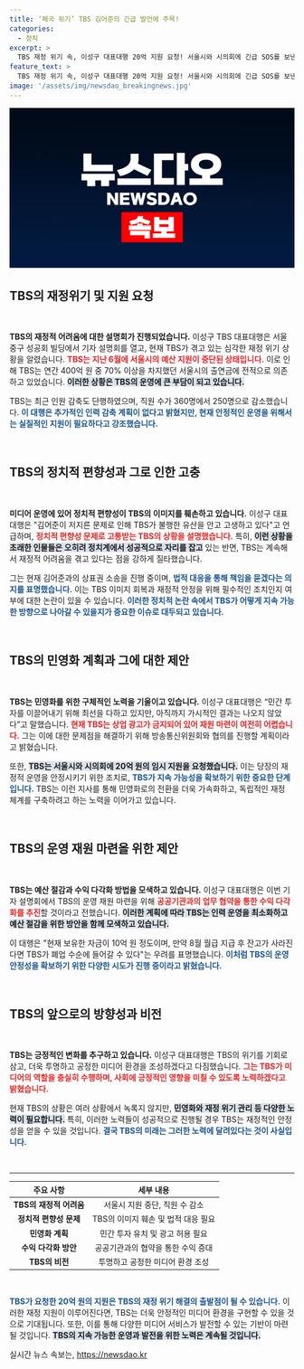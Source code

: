 ```yaml
---
title: ‘폐국 위기’ TBS 김어준의 긴급 발언에 주목!
categories:
  - 정치
excerpt: >
  TBS 재정 위기 속, 이성구 대표대행 20억 지원 요청! 서울시와 시의회에 긴급 SOS를 보낸 그 배경은? 더 많은 직원 감축과 민영화 이슈까지, 방송의 미래가 걸린 기자설명회 현장을 전합니다!
feature_text: >
  TBS 재정 위기 속, 이성구 대표대행 20억 지원 요청! 서울시와 시의회에 긴급 SOS를 보낸 그 배경은? 더 많은 직원 감축과 민영화 이슈까지, 방송의 미래가 걸린 기자설명회 현장을 전합니다!
image: '/assets/img/newsdao_breakingnews.jpg'
---
```


<p><img src="/assets/img/newsdao_breakingnews.jpg" alt="firstkoreanews 속보" /></p>

<h2 data-ke-size="size26">TBS의 재정위기 및 지원 요청</h2>

<p data-ke-size="size16">&nbsp;</p>

<p><strong>TBS의 재정적 어려움에 대한 설명회가 진행되었습니다.</strong> 이성구 TBS 대표대행은 서울 중구 성공회 빌딩에서 기자 설명회를 열고, 현재 TBS가 겪고 있는 심각한 재정 위기 상황을 알렸습니다. <b><span style="color: #ee2323;">TBS는 지난 6월에 서울시의 예산 지원이 중단된 상태입니다.</span></b> 이로 인해 TBS는 연간 400억 원 중 70% 이상을 차지했던 서울시의 출연금에 전적으로 의존하고 있었습니다. <b><span style="background-color: #21538527;">이러한 상황은 TBS의 운영에 큰 부담이 되고 있습니다.</span></b> </p>

<p>TBS는 최근 인원 감축도 단행하였으며, 직원 수가 360명에서 250명으로 감소했습니다. <b><span style="color: #1a5490;">이 대행은 추가적인 인력 감축 계획이 없다고 밝혔지만, 현재 안정적인 운영을 위해서는 실질적인 지원이 필요하다고 강조했습니다.</span></b></p>

<p data-ke-size="size16">&nbsp;</p>

<h2 data-ke-size="size26">TBS의 정치적 편향성과 그로 인한 고충</h2>

<p data-ke-size="size16">&nbsp;</p>

<p><strong>미디어 운영에 있어 정치적 편향성이 TBS의 이미지를 훼손하고 있습니다.</strong> 이성구 대표대행은 "김어준이 저지른 문제로 인해 TBS가 불행한 유산을 안고 고생하고 있다"고 언급하며, <b><span style="color: #ee2323;">정치적 편향성 문제로 고통받는 TBS의 상황을 설명했습니다.</span></b> 특히, <b><span style="background-color: #21538527;">이런 상황을 초래한 인물들은 오히려 정치계에서 성공적으로 자리를 잡고</span></b> 있는 반면, TBS는 계속해서 재정적 어려움을 겪고 있다는 점을 강하게 질타했습니다.</p>

<p>그는 현재 김어준과의 상표권 소송을 진행 중이며, <b><span style="color: #1a5490;">법적 대응을 통해 책임을 묻겠다는 의지를 표명했습니다.</span></b> 이는 TBS 이미지 회복과 재정적 안정을 위해 필수적인 조치인지 여부에 대한 논란이 있을 수 있습니다. <b><span style="color: #1a5490;">이러한 정치적 논란 속에서 TBS가 어떻게 지속 가능한 방향으로 나아갈 수 있을지가 중요한 이슈로 대두되고 있습니다.</span></b></p>

<p data-ke-size="size16">&nbsp;</p>

<h2 data-ke-size="size26">TBS의 민영화 계획과 그에 대한 제안</h2>

<p data-ke-size="size16">&nbsp;</p>

<p><strong>TBS는 민영화를 위한 구체적인 노력을 기울이고 있습니다.</strong> 이성구 대표대행은 “민간 투자를 이끌어내기 위해 최선을 다하고 있지만, 아직까지 가시적인 결과는 나오지 않았다”고 말했습니다. <b><span style="color: #ee2323;">현재 TBS는 상업 광고가 금지되어 있어 재원 마련이 여전히 어렵습니다.</span></b> 그는 이에 대한 문제점을 해결하기 위해 방송통신위원회와 협의를 진행할 계획이라고 밝혔습니다.</p>

<p>또한, <b><span style="background-color: #21538527;">TBS는 서울시와 시의회에 20억 원의 임시 지원을 요청했습니다.</span></b> 이는 당장의 재정적 운영을 안정시키기 위한 조치로, <b><span style="color: #1a5490;">TBS가 지속 가능성을 확보하기 위한 중요한 단계입니다.</span></b> TBS는 이런 지사를 통해 민영화로의 전환을 더욱 가속화하고, 독립적인 재정 체계를 구축하려고 하는 노력을 이어가고 있습니다.</p>

<p data-ke-size="size16">&nbsp;</p>

<h2 data-ke-size="size26">TBS의 운영 재원 마련을 위한 제안</h2>

<p data-ke-size="size16">&nbsp;</p>

<p><strong>TBS는 예산 절감과 수익 다각화 방법을 모색하고 있습니다.</strong> 이성구 대표대행은 이번 기자 설명회에서 TBS의 운영 재원 마련을 위해 <b><span style="color: #ee2323;">공공기관과의 업무 협약을 통한 수익 다각화를 추진</span></b>할 것이라고 전했습니다. <b><span style="background-color: #21538527;">이러한 계획에 따라 TBS는 인력 운영을 최소화하고 예산 절감을 위한 방안을 함께 모색하고 있습니다.</span></b> </p>

<p>이 대행은 "현재 보유한 자금이 10억 원 정도이며, 만약 8월 월급 지급 후 잔고가 사라진다면 TBS가 폐업 수순에 들어갈 수 있다"는 우려를 표명했습니다. <b><span style="color: #1a5490;">이처럼 TBS의 운영 안정성을 확보하기 위한 다양한 시도가 진행 중이라고 밝혔습니다.</span></b></p>

<p data-ke-size="size16">&nbsp;</p>

<h2 data-ke-size="size26">TBS의 앞으로의 방향성과 비전</h2>

<p data-ke-size="size16">&nbsp;</p>

<p><strong>TBS는 긍정적인 변화를 추구하고 있습니다.</strong> 이성구 대표대행은 TBS의 위기를 기회로 삼고, 더욱 투명하고 공정한 미디어 환경을 조성하겠다고 다짐했습니다. <b><span style="color: #ee2323;">그는 TBS가 미디어의 역할을 충실히 수행하며, 사회에 긍정적인 영향을 미칠 수 있도록 노력하겠다고 밝혔습니다.</span></b> </p>

<p>현재 TBS의 상황은 여러 상황에서 녹록지 않지만, <b><span style="background-color: #21538527;">민영화와 재정 위기 관리 등 다양한 노력이 필요합니다.</span></b> 특히, 이러한 노력들이 성공적으로 진행될 경우 TBS는 재정적인 안정성을 얻을 수 있을 것입니다. <b><span style="color: #1a5490;">결국 TBS의 미래는 그러한 노력에 달려있다는 것이 사실입니다.</span></b></p>

<p data-ke-size="size16">&nbsp;</p>

<hr />

<table style="width: 100%;">
  <thead>
    <tr>
      <th style="text-align: center;"><b>주요 사항</b></th>
      <th style="text-align: center;"><b>세부 내용</b></th>
    </tr>
  </thead>
  <tbody>
    <tr>
      <td style="text-align: center; height: 17px;"><b>TBS의 재정적 어려움</b></td>
      <td style="text-align: center; height: 17px;">서울시 지원 중단, 직원 수 감소</td>
    </tr>
    <tr>
      <td style="text-align: center; height: 17px;"><b>정치적 편향성 문제</b></td>
      <td style="text-align: center; height: 17px;">TBS의 이미지 훼손 및 법적 대응 필요</td>
    </tr>
    <tr>
      <td style="text-align: center; height: 17px;"><b>민영화 계획</b></td>
      <td style="text-align: center; height: 17px;">민간 투자 유치 및 광고 허용 필요</td>
    </tr>
    <tr>
      <td style="text-align: center; height: 17px;"><b>수익 다각화 방안</b></td>
      <td style="text-align: center; height: 17px;">공공기관과의 협약을 통한 수익 증대</td>
    </tr>
    <tr>
      <td style="text-align: center; height: 17px;"><b>TBS의 비전</b></td>
      <td style="text-align: center; height: 17px;">투명하고 공정한 미디어 환경 조성</td>
    </tr>
  </tbody>
</table>

<p data-ke-size="size16">&nbsp;</p>

<p><b><span style="color: #1a5490;">TBS가 요청한 20억 원의 지원은 TBS의 재정 위기 해결의 출발점이 될 수 있습니다.</span></b> 이러한 재정 지원이 이루어진다면, TBS는 더욱 안정적인 미디어 환경을 구현할 수 있을 것으로 기대됩니다. 또한, 이를 통해 다양한 미디어 서비스가 발전할 수 있는 기반이 마련될 것입니다. <b><span style="background-color: #21538527;">TBS의 지속 가능한 운영과 발전을 위한 노력은 계속될 것입니다.</span></b></p>
실시간 뉴스 속보는, <a href="https://newsdao.kr" rel="dofollow">https://newsdao.kr</a>


